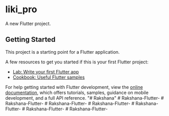 # liki_pro

A new Flutter project.

## Getting Started

This project is a starting point for a Flutter application.

A few resources to get you started if this is your first Flutter project:

- [Lab: Write your first Flutter app](https://docs.flutter.dev/get-started/codelab)
- [Cookbook: Useful Flutter samples](https://docs.flutter.dev/cookbook)

For help getting started with Flutter development, view the
[online documentation](https://docs.flutter.dev/), which offers tutorials,
samples, guidance on mobile development, and a full API reference.
"# Rakshana" 
#   R a k s h a n a - F l u t t e r -  
 #   R a k s h a n a - F l u t t e r -  
 #   R a k s h a n a - F l u t t e r -  
 #   R a k s h a n a - F l u t t e r -  
 #   R a k s h a n a - F l u t t e r -  
 #   R a k s h a n a - F l u t t e r -  
 #   R a k s h a n a - F l u t t e r -  
 